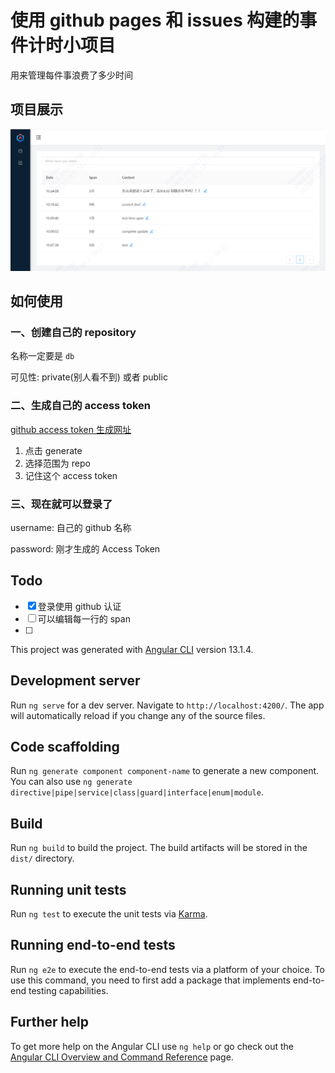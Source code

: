 # 使用 github pages 和 issues 构建的事件计时小项目

用来管理每件事浪费了多少时间

## 项目展示

![主页](./homepage.png)

## 如何使用

### 一、创建自己的 repository

名称一定要是 `db`

可见性: private(别人看不到) 或者 public

### 二、生成自己的 access token

[github access token 生成网址](https://github.com/settings/tokens)

1. 点击 generate
2. 选择范围为 repo
3. 记住这个 access token

### 三、现在就可以登录了

username: 自己的 github 名称

password: 刚才生成的 Access Token

## Todo

- [x] 登录使用 github 认证
- [ ] 可以编辑每一行的 span
- [ ]

This project was generated with [Angular CLI](https://github.com/angular/angular-cli) version 13.1.4.

## Development server

Run `ng serve` for a dev server. Navigate to `http://localhost:4200/`. The app will automatically reload if you change any of the source files.

## Code scaffolding

Run `ng generate component component-name` to generate a new component. You can also use `ng generate directive|pipe|service|class|guard|interface|enum|module`.

## Build

Run `ng build` to build the project. The build artifacts will be stored in the `dist/` directory.

## Running unit tests

Run `ng test` to execute the unit tests via [Karma](https://karma-runner.github.io).

## Running end-to-end tests

Run `ng e2e` to execute the end-to-end tests via a platform of your choice. To use this command, you need to first add a package that implements end-to-end testing capabilities.

## Further help

To get more help on the Angular CLI use `ng help` or go check out the [Angular CLI Overview and Command Reference](https://angular.io/cli) page.
